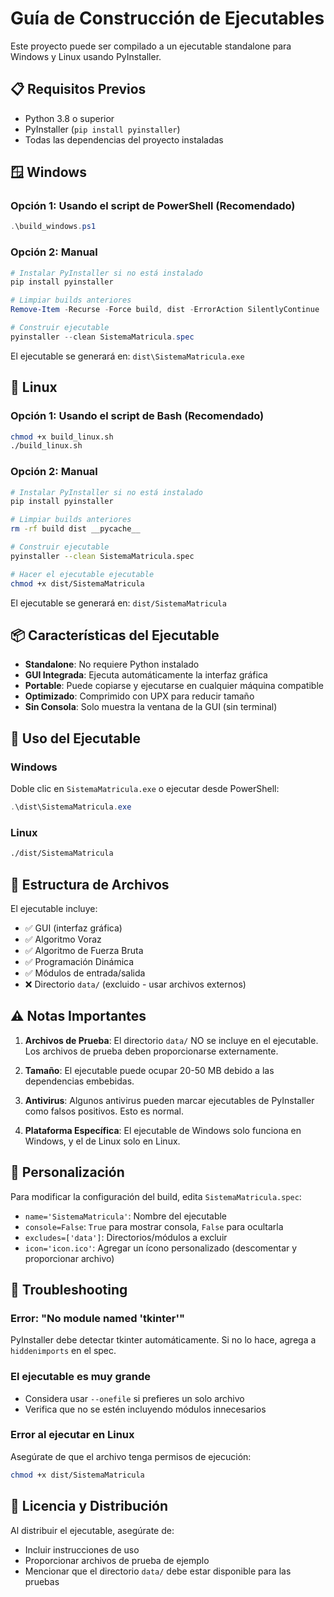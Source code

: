 # Guía de Construcción de Ejecutables

Este proyecto puede ser compilado a un ejecutable standalone para Windows y Linux usando PyInstaller.

## 📋 Requisitos Previos

- Python 3.8 o superior
- PyInstaller (`pip install pyinstaller`)
- Todas las dependencias del proyecto instaladas

## 🪟 Windows

### Opción 1: Usando el script de PowerShell (Recomendado)

```powershell
.\build_windows.ps1
```

### Opción 2: Manual

```powershell
# Instalar PyInstaller si no está instalado
pip install pyinstaller

# Limpiar builds anteriores
Remove-Item -Recurse -Force build, dist -ErrorAction SilentlyContinue

# Construir ejecutable
pyinstaller --clean SistemaMatricula.spec
```

El ejecutable se generará en: `dist\SistemaMatricula.exe`

## 🐧 Linux

### Opción 1: Usando el script de Bash (Recomendado)

```bash
chmod +x build_linux.sh
./build_linux.sh
```

### Opción 2: Manual

```bash
# Instalar PyInstaller si no está instalado
pip install pyinstaller

# Limpiar builds anteriores
rm -rf build dist __pycache__

# Construir ejecutable
pyinstaller --clean SistemaMatricula.spec

# Hacer el ejecutable ejecutable
chmod +x dist/SistemaMatricula
```

El ejecutable se generará en: `dist/SistemaMatricula`

## 📦 Características del Ejecutable

- **Standalone**: No requiere Python instalado
- **GUI Integrada**: Ejecuta automáticamente la interfaz gráfica
- **Portable**: Puede copiarse y ejecutarse en cualquier máquina compatible
- **Optimizado**: Comprimido con UPX para reducir tamaño
- **Sin Consola**: Solo muestra la ventana de la GUI (sin terminal)

## 🚀 Uso del Ejecutable

### Windows

Doble clic en `SistemaMatricula.exe` o ejecutar desde PowerShell:

```powershell
.\dist\SistemaMatricula.exe
```

### Linux

```bash
./dist/SistemaMatricula
```

## 📁 Estructura de Archivos

El ejecutable incluye:

- ✅ GUI (interfaz gráfica)
- ✅ Algoritmo Voraz
- ✅ Algoritmo de Fuerza Bruta
- ✅ Programación Dinámica
- ✅ Módulos de entrada/salida
- ❌ Directorio `data/` (excluido - usar archivos externos)

## ⚠️ Notas Importantes

1. **Archivos de Prueba**: El directorio `data/` NO se incluye en el ejecutable. Los archivos de prueba deben proporcionarse externamente.

2. **Tamaño**: El ejecutable puede ocupar 20-50 MB debido a las dependencias embebidas.

3. **Antivirus**: Algunos antivirus pueden marcar ejecutables de PyInstaller como falsos positivos. Esto es normal.

4. **Plataforma Específica**: El ejecutable de Windows solo funciona en Windows, y el de Linux solo en Linux.

## 🔧 Personalización

Para modificar la configuración del build, edita `SistemaMatricula.spec`:

- `name='SistemaMatricula'`: Nombre del ejecutable
- `console=False`: `True` para mostrar consola, `False` para ocultarla
- `excludes=['data']`: Directorios/módulos a excluir
- `icon='icon.ico'`: Agregar un ícono personalizado (descomentar y proporcionar archivo)

## 🐛 Troubleshooting

### Error: "No module named 'tkinter'"

PyInstaller debe detectar tkinter automáticamente. Si no lo hace, agrega a `hiddenimports` en el spec.

### El ejecutable es muy grande

- Considera usar `--onefile` si prefieres un solo archivo
- Verifica que no se estén incluyendo módulos innecesarios

### Error al ejecutar en Linux

Asegúrate de que el archivo tenga permisos de ejecución:

```bash
chmod +x dist/SistemaMatricula
```

## 📝 Licencia y Distribución

Al distribuir el ejecutable, asegúrate de:

- Incluir instrucciones de uso
- Proporcionar archivos de prueba de ejemplo
- Mencionar que el directorio `data/` debe estar disponible para las pruebas
